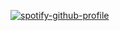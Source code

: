 <!--
**ryzenboi98/ryzenboi98** is a ✨ _special_ ✨ repository because its `README.md` (this file) appears on your GitHub profile.

Here are some ideas to get you started:

- 🔭 I’m currently working on ...
- 🌱 I’m currently learning ...
- 👯 I’m looking to collaborate on ...
- 🤔 I’m looking for help with ...
- 💬 Ask me about ...
- 📫 How to reach me: ...
- 😄 Pronouns: ...
- ⚡ Fun fact: ...
-->

[![spotify-github-profile](https://spotify-github-profile.vercel.app/api/view?uid=ujuq241qyia2mvohdnnb4ay7s&cover_image=true&theme=default&show_offline=false&background_color=121212&interchange=false)](https://github.com/kittinan/spotify-github-profile)
